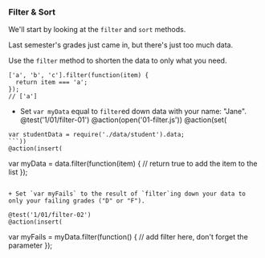 ### Filter & Sort
We'll start by looking at the `filter` and `sort` methods.

Last semester's grades just came in, but there's just too much data.

Use the `filter` method to shorten the data to only what you need.

```
['a', 'b', 'c'].filter(function(item) {
  return item === 'a';
});
// ['a']
```

+ Set `var myData` equal to `filter`ed down data with your name: "Jane".
@test('1/01/filter-01')
@action(open('01-filter.js'))
@action(set(
```
var studentData = require('./data/student').data;
```))
@action(insert(
```
var myData = data.filter(function(item) {
    // return true to add the item to the list
});

```))

+ Set `var myFails` to the result of `filter`ing down your data to only your failing grades ("D" or "F").

@test('1/01/filter-02')
@action(insert(
```
var myFails = myData.filter(function() {
    // add filter here, don't forget the parameter
});

```))
